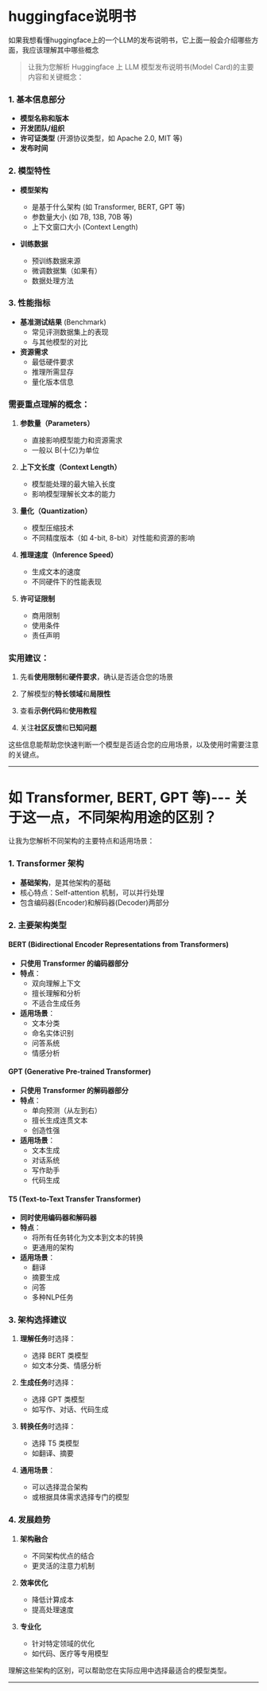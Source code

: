 
# huggingface说明书
如果我想看懂huggingface上的一个LLM的发布说明书，它上面一般会介绍哪些方面，我应该理解其中哪些概念

>让我为您解析 Huggingface 上 LLM 模型发布说明书(Model Card)的主要内容和关键概念：

### 1. 基本信息部分
- **模型名称和版本**
- **开发团队/组织**
- **许可证类型** (开源协议类型，如 Apache 2.0, MIT 等)
- **发布时间**

### 2. 模型特性
- **模型架构** 
  - 是基于什么架构 (如 Transformer, BERT, GPT 等)
  - 参数量大小 (如 7B, 13B, 70B 等)
  - 上下文窗口大小 (Context Length)

- **训练数据**
  - 预训练数据来源
  - 微调数据集（如果有）
  - 数据处理方法

### 3. 性能指标
- **基准测试结果** (Benchmark)
  - 常见评测数据集上的表现
  - 与其他模型的对比
- **资源需求**
  - 最低硬件要求
  - 推理所需显存
  - 量化版本信息

### 需要重点理解的概念：

1. **参数量（Parameters）**
   - 直接影响模型能力和资源需求
   - 一般以 B(十亿)为单位

2. **上下文长度（Context Length）**
   - 模型能处理的最大输入长度
   - 影响模型理解长文本的能力

3. **量化（Quantization）**
   - 模型压缩技术
   - 不同精度版本（如 4-bit, 8-bit）对性能和资源的影响

4. **推理速度（Inference Speed）**
   - 生成文本的速度
   - 不同硬件下的性能表现

5. **许可证限制**
   - 商用限制
   - 使用条件
   - 责任声明

### 实用建议：

1. 先看**使用限制**和**硬件要求**，确认是否适合您的场景

2. 了解模型的**特长领域**和**局限性**

3. 查看**示例代码**和**使用教程**

4. 关注**社区反馈**和**已知问题**

这些信息能帮助您快速判断一个模型是否适合您的应用场景，以及使用时需要注意的关键点。

---

# 如 Transformer, BERT, GPT 等)--- 关于这一点，不同架构用途的区别？



让我为您解析不同架构的主要特点和适用场景：

### 1. Transformer 架构
- **基础架构**，是其他架构的基础
- 核心特点：Self-attention 机制，可以并行处理
- 包含编码器(Encoder)和解码器(Decoder)两部分

### 2. 主要架构类型

#### BERT (Bidirectional Encoder Representations from Transformers)
- **只使用 Transformer 的编码器部分**
- **特点**：
  - 双向理解上下文
  - 擅长理解和分析
  - 不适合生成任务
- **适用场景**：
  - 文本分类
  - 命名实体识别
  - 问答系统
  - 情感分析

#### GPT (Generative Pre-trained Transformer)
- **只使用 Transformer 的解码器部分**
- **特点**：
  - 单向预测（从左到右）
  - 擅长生成连贯文本
  - 创造性强
- **适用场景**：
  - 文本生成
  - 对话系统
  - 写作助手
  - 代码生成

#### T5 (Text-to-Text Transfer Transformer)
- **同时使用编码器和解码器**
- **特点**：
  - 将所有任务转化为文本到文本的转换
  - 更通用的架构
- **适用场景**：
  - 翻译
  - 摘要生成
  - 问答
  - 多种NLP任务

### 3. 架构选择建议

1. **理解任务**时选择：
   - 选择 BERT 类模型
   - 如文本分类、情感分析

2. **生成任务**时选择：
   - 选择 GPT 类模型
   - 如写作、对话、代码生成

3. **转换任务**时选择：
   - 选择 T5 类模型
   - 如翻译、摘要

4. **通用场景**：
   - 可以选择混合架构
   - 或根据具体需求选择专门的模型

### 4. 发展趋势

1. **架构融合**
   - 不同架构优点的结合
   - 更灵活的注意力机制

2. **效率优化**
   - 降低计算成本
   - 提高处理速度

3. **专业化**
   - 针对特定领域的优化
   - 如代码、医疗等专用模型

理解这些架构的区别，可以帮助您在实际应用中选择最适合的模型类型。

---

